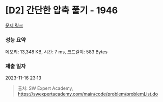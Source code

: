 # [D2] 간단한 압축 풀기 - 1946 

[문제 링크](https://swexpertacademy.com/main/code/problem/problemDetail.do?contestProbId=AV5PmkDKAOMDFAUq) 

### 성능 요약

메모리: 13,348 KB, 시간: 7 ms, 코드길이: 583 Bytes

### 제출 일자

2023-11-16 23:13



> 출처: SW Expert Academy, https://swexpertacademy.com/main/code/problem/problemList.do